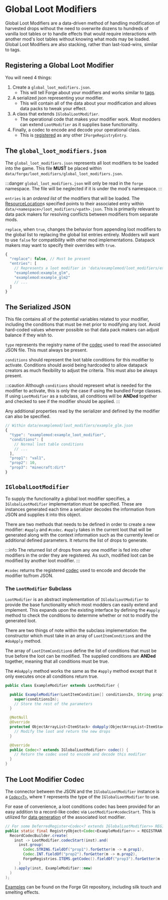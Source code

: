 Global Loot Modifiers
===========

Global Loot Modifiers are a data-driven method of handling modification of harvested drops without the need to overwrite dozens to hundreds of vanilla loot tables or to handle effects that would require interactions with another mod's loot tables without knowing what mods may be loaded. Global Loot Modifiers are also stacking, rather than last-load-wins, similar to tags.

Registering a Global Loot Modifier
-------------------------------

You will need 4 things:

1. Create a `global_loot_modifiers.json`.
    * This will tell Forge about your modifiers and works similar to [tags].
2. A serialized json representing your modifier.
    * This will contain all of the data about your modification and allows data packs to tweak your effect.
3. A class that extends `IGlobalLootModifier`.
    * The operational code that makes your modifier work. Most modders can extend `LootModifier` as it supplies base functionality.
4. Finally, a codec to encode and decode your operational class.
    * This is [registered] as any other `IForgeRegistryEntry`.

The `global_loot_modifiers.json`
-------------------------------

The `global_loot_modifiers.json` represents all loot modifiers to be loaded into the game. This file **MUST** be placed within `data/forge/loot_modifiers/global_loot_modifiers.json`.

:::danger
`global_loot_modifiers.json` will only be read in the `forge` namespace. The file will be neglected if it is under the mod's namespace.
:::

`entries` is an *ordered list* of the modifiers that will be loaded. The [ResourceLocation][resloc]s specified points to their associated entry within `data/<namespace>/loot_modifiers/<path>.json`. This is primarily relevant to data pack makers for resolving conflicts between modifiers from separate mods.

`replace`, when `true`, changes the behavior from appending loot modifiers to the global list to replacing the global list entries entirely. Modders will want to use `false` for compatibility with other mod implementations. Datapack makers may want to specify their overrides with `true`.

```js
{
  "replace": false, // Must be present
  "entries": [
    // Represents a loot modifier in 'data/examplemod/loot_modifiers/example_glm.json'
    "examplemod:example_glm",
    "examplemod:example_glm2"
    // ...
  ]
}
```

The Serialized JSON
-------------------------------

This file contains all of the potential variables related to your modifier, including the conditions that must be met prior to modifying any loot. Avoid hard-coded values wherever possible so that data pack makers can adjust balance if they wish to.

`type` represents the registry name of the [codec] used to read the associated JSON file. This must always be present.

`conditions` should represent the loot table conditions for this modifier to activate. Conditions should avoid being hardcoded to allow datapack creators as much flexibility to adjust the criteria. This must also be always present.

:::caution
Although `conditions` should represent what is needed for the modifier to activate, this is only the case if using the bundled Forge classes. If using `LootModifier` as a subclass, all conditions will be **ANDed** together and checked to see if the modifier should be applied.
:::

Any additional properties read by the serializer and defined by the modifier can also be specified.

```js
// Within data/examplemod/loot_modifiers/example_glm.json
{
  "type": "examplemod:example_loot_modifier",
  "conditions": [
    // Normal loot table conditions
    // ...
  ],
  "prop1": "val1",
  "prop2": 10,
  "prop3": "minecraft:dirt"
}
```

`IGlobalLootModifier`
---------------------

To supply the functionality a global loot modifier specifies, a `IGlobalLootModifier` implementation must be specified. These are instances generated each time a serializer decodes the information from JSON and supplies it into this object.

There are two methods that needs to be defined in order to create a new modifier: `#apply` and `#codec`. `#apply` takes in the current loot that will be generated along with the context information such as the currently level or additional defined parameters. It returns the list of drops to generate.

:::info
The returned list of drops from any one modifier is fed into other modifiers in the order they are registered. As such, modified loot can be modified by another loot modifier.
:::

`#codec` returns the registered [codec] used to encode and decode the modifier to/from JSON.

### The `LootModifier` Subclass

`LootModifier` is an abstract implementation of `IGlobalLootModifier` to provide the base functionality which most modders can easily extend and implement. This expands upon the existing interface by defining the `#apply` method to check the conditions to determine whether or not to modify the generated loot.

There are two things of note within the subclass implementation: the constructor which must take in an array of `LootItemCondition`s and the `#doApply` method.

The array of `LootItemCondition`s define the list of conditions that must be true before the loot can be modified. The supplied conditions are **ANDed** together, meaning that all conditions must be true.

The `#doApply` method works the same as the `#apply` method except that it only executes once all conditions return true.

```java
public class ExampleModifier extends LootModifier {

  public ExampleModifier(LootItemCondition[] conditionsIn, String prop1, int prop2, Item prop3) {
    super(conditionsIn);
    // Store the rest of the parameters
  }

  @NotNull
  @Override
  protected ObjectArrayList<ItemStack> doApply(ObjectArrayList<ItemStack> generatedLoot, LootContext context) {
    // Modify the loot and return the new drops
  }

  @Override
  public Codec<? extends IGlobalLootModifier> codec() {
    // Return the codec used to encode and decode this modifier
  }
}
```

The Loot Modifier Codec
-----------------------

The connector between the JSON and the `IGlobalLootModifier` instance is a [`Codec<T>`][codecdef], where `T` represents the type of the `IGlobalLootModifier` to use.

For ease of convenience, a loot conditions codec has been provided for an easy addition to a record-like codec via `LootModifier#codecStart`. This is utilized for [data generation][datagen] of the associated loot modifier.

```java
// For some DeferredRegister<Codec<? extends IGlobalLootModifier>> REGISTRAR
public static final RegistryObject<Codec<ExampleModifier>> = REGISTRAR.register("example_codec", () ->
  RecordCodecBuilder.create(
    inst -> LootModifier.codecStart(inst).and(
      inst.group(
        Codec.STRING.fieldOf("prop1").forGetter(m -> m.prop1),
        Codec.INT.fieldOf("prop2").forGetter(m -> m.prop2),
        ForgeRegistries.ITEMS.getCodec().fieldOf("prop3").forGetter(m -> m.prop3)
      )
    ).apply(inst, ExampleModifier::new)
  )
);
```

[Examples][examples] can be found on the Forge Git repository, including silk touch and smelting effects.

[tags]: ./tags.md
[resloc]: ../../concepts/resources.md#ResourceLocation
[codec]: #the-loot-modifier-codec
[registered]: ../../concepts/registries.md#객체-등록하기
[codecdef]: ../../datastorage/codecs.md
[datagen]: ../../datagen/server/glm.md
[examples]: https://github.com/neoforged/NeoForge/blob/1.20.x/tests/src/main/java/net/neoforged/neoforge/debug/loot/GlobalLootModifiersTest.java

